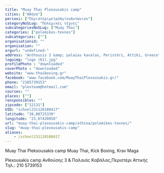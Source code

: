 ```yaml
---
title: "Muay Thai Plexousakis camp"
cities: ["Αθήνα"]
perioxi: ["ΠεριστέριμετρόΑγίουΑντώνιου"]
categoryNoSLug: "Πολεμικές τέχνες"
subcategoriesNoSLug: ["Muay Thai"]
categories: ["polemikes-texnes"]
subcategories: [""]
organisationid: ""
organisation: ""
orgurl: "undefined-"
address: "Anthousis 3 &amp; palaias kavalas, Peristéri, Attiki, Greece"
logoimg: "logo (61).jpg"
profilePhoto : "downloaded"
coverPhoto : "downloaded"
website: "www.thaiboxing.gr"
facebook: "www.facebook.com/MuayThaiPlexousakis.gr/"
phone: "2105739153"
email: "plexteam@hotmail.com"
courses: ""
places: [""]
rensponsibles: ""
zipcode: ["12131"]
UID: "school231120180417"
latitude: "38,00725339"
longitude: "23,67420858"
url: "muay-thai-plexousakis-camp/athina/polemikes-texnes/"
slug: "muay-thai-plexousakis-camp"
aliases:
    - /school231120180417
---
```



Muay Thai Pleksousakis camp Muay Thai, Kick Boxing, Krav Maga

Plexousakis camp Ανθούσης 3 &amp; Παλαιάς Καβάλας,Περιστέρι Αττικής Τηλ.: 210 5739153